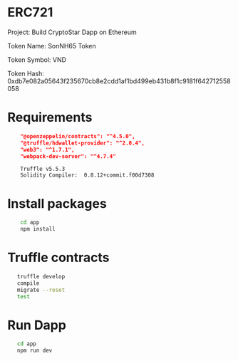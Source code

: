 # ERC721
Project: Build CryptoStar Dapp on Ethereum

Token Name: SonNH65 Token

Token Symbol: VND

Token Hash: 0xdb7e082a05643f235670cb8e2cdd1af1bd499eb431b8f1c9181f642712558058

# Requirements

```json
    "@openzeppelin/contracts": "^4.5.0",
    "@truffle/hdwallet-provider": "^2.0.4",
    "web3": "^1.7.1",
    "webpack-dev-server": "^4.7.4"
```

```
    Truffle v5.5.3
    Solidity Compiler:  0.8.12+commit.f00d7308
```

# Install packages

```bash
    cd app
    npm install 
```

# Truffle contracts
```bash
   truffle develop
   compile
   migrate --reset
   test
```

# Run Dapp
```bash
   cd app
   npm run dev
```
